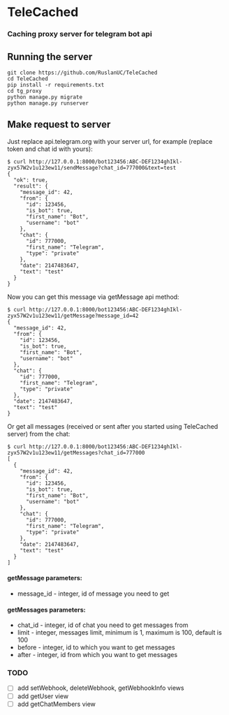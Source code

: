 # TeleCached

### Caching proxy server for telegram bot api

## Running the server
```shell
git clone https://github.com/RuslanUC/TeleCached
cd TeleCached
pip install -r requirements.txt
cd tg_proxy
python manage.py migrate
python manage.py runserver
```

## Make request to server
Just replace api.telegram.org with your server url, for example (replace token and chat id with yours):
```shell
$ curl http://127.0.0.1:8000/bot123456:ABC-DEF1234ghIkl-zyx57W2v1u123ew11/sendMessage?chat_id=777000&text=test
{
  "ok": true,
  "result": {
    "message_id": 42,
    "from": {
      "id": 123456,
      "is_bot": true,
      "first_name": "Bot",
      "username": "bot"
    },
    "chat": {
      "id": 777000,
      "first_name": "Telegram",
      "type": "private"
    },
    "date": 2147483647,
    "text": "test"
  }
}
```
Now you can get this message via getMessage api method:
```shell
$ curl http://127.0.0.1:8000/bot123456:ABC-DEF1234ghIkl-zyx57W2v1u123ew11/getMessage?message_id=42
{
  "message_id": 42,
  "from": {
    "id": 123456,
    "is_bot": true,
    "first_name": "Bot",
    "username": "bot"
  },
  "chat": {
    "id": 777000,
    "first_name": "Telegram",
    "type": "private"
  },
  "date": 2147483647,
  "text": "test"
}
```
Or get all messages (received or sent after you started using TeleCached server) from the chat:
```shell
$ curl http://127.0.0.1:8000/bot123456:ABC-DEF1234ghIkl-zyx57W2v1u123ew11/getMessages?chat_id=777000
[
  {
    "message_id": 42,
    "from": {
      "id": 123456,
      "is_bot": true,
      "first_name": "Bot",
      "username": "bot"
    },
    "chat": {
      "id": 777000,
      "first_name": "Telegram",
      "type": "private"
    },
    "date": 2147483647,
    "text": "test"
  }
]
```

#### getMessage parameters:
  - message_id - integer, id of message you need to get

#### getMessages parameters:
  - chat_id - integer, id of chat you need to get messages from
  - limit - integer, messages limit, minimum is 1, maximum is 100, default is 100
  - before - integer, id to which you want to get messages
  - after - integer, id from which you want to get messages


### TODO
  - [ ] add setWebhook, deleteWebhook, getWebhookInfo views
  - [ ] add getUser view
  - [ ] add getChatMembers view